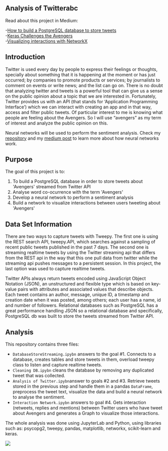## Analysis of Twitterabc

Read about this project in Medium:  

-[How to build a PostgreSQL database to store tweets](https://towardsdatascience.com/how-to-build-a-postgresql-database-to-store-tweets-1be9c1d48c7)    
-[Keras Challenges the Avengers](https://towardsdatascience.com/keras-challenges-the-avengers-541346acb804)  
-[Visualizing interactions with NetworkX](https://medium.com/@meinzaugarat/visualizing-twitter-interactions-with-networkx-a391da239af5)


## Introduction

Twitter is used every day by people to express their feelings or thoughts, specially about something that it is happening at the moment or has just occurred; by companies to promote products or services; by journalists to comment on events or write news; and the list can go on. There is no doubt that analyzing twitter and tweets is a powerful tool that can give us a sense on the public opinion about a topic that we are interested in.
Fortunately, Twitter provides us with an API (that stands for ‘Application Programming Interface’) which we can interact with creating an app and in that way, access and filter public tweets.
Of particular interest to me is knowing what people are feeling about the Avengers. So I will use “avengers” as my term of interest and analyze the public opinion on this.  
  
Neural networks will be used to perform the sentiment analysis. Check my [repository](https://github.com/ugis22/neuralnetwork) and my [medium post](https://towardsdatascience.com/understanding-neural-networks-what-how-and-why-18ec703ebd31) to learn more about how neural networks work.

## Purpose

The goal of this project is to: 
1) To build a PostgreSQL database in order to store tweets about 'Avengers' streamed from Twitter API
2) Analyse word co-ocurrence with the term 'Avengers'
3) Develop a neural network to perform a sentiment analysis
4) Build a network to visualize interactions between users tweeting about 'Avengers'

## Data Set Information

There are two ways to capture tweets with Tweepy. The first one is using the REST search API, tweepy.API, which searches against a sampling of recent public tweets published in the past 7 days. The second one is streaming realtime tweets by using the Twitter streaming api that differs from the REST api in the way that this one pull data from twitter while the streaming api pushes messages to a persistent session. In this project, the last option was used to capture realtime tweets.

Twitter APIs always return tweets encoded using JavaScript Object Notation (JSON), an unstructured and flexible type which is based on key-value pairs with attributes and associated values that describe objects. Each tweet contains an author, message, unique ID, a timestamp and creation date when it was posted, among others; each user has a name, id and number of followers. 
Relational databases such as PostgreSQL has a great performance handling JSON so a relational database and specifically, PostgreSQL db was built to store the tweets streamed from Twitter API.

## Analysis

This repository contains three files:

- `DatabaseStoreStreaming.ipybn` answers to the goal #1. Connects to a database, creates tables and store tweets in them,   overload tweepy class to listen and capture realtime tweets.
- `Cleaning DB.ipybn` cleans the database by removing any duplicated tweet that was collected.
- `Analysis of Twitter.ipybn`answer to goals #2 and #3. Retrieve tweets stored in the previous step and handle them in a pandas `DataFrame`, preprocess the tweet text, visualize the data and build a neural network to analyse the sentiment. 
- `Interaction Network.ipybn` answers to goal #4. Gets interaction (retweets, replies and mentions) between Twitter users who have tweet about Avengers and generates a Graph to visualize those interactions.

The whole analysis was done using JupyterLab and Python, using libraries such as: psycopg2, tweepy, pandas, matplotlib, networkx, scikit-learn and keras.

![](graphfinal.png)


